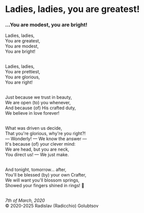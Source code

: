 <style>p{text-align:left}</style>
# Ladies, ladies, you are greatest!

### ...You are modest, you are bright!

Ladies, ladies,<br />
You are greatest,<br />
You are modest,<br />
You are bright!

<br />Ladies, ladies,<br />
You are prettiest,<br />
You are glorious,<br />
You are right!

<br />Just because we trust in beauty,<br />
We are open (to) you whenever,<br />
And because (of) His crafted duty,<br />
We believe in love forever!

<br />What was driven us decide,<br />
That you're glorious, why're you right?!<br />
&mdash; Wonderly! &mdash; We know the answer &mdash;<br />
It's because (of) your clever mind:<br />
We are head, but you are neck,<br />
You direct us! &mdash; We just make.

<br />And tonight, tomorrow... after,<br />
You'll be blessed (by) your own Crafter,<br />
We will want you'll blossom springs,<br />
Showed your fingers shined in rings! :ring:

<br />*7th of March, 2020*<br />
&copy; 2020-2025 Radislav (Radicchio) Golubtsov
